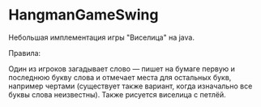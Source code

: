 # HangmanGameSwing


Небольшая имплементация игры "Виселица" на java.

Правила:

Один из игроков загадывает слово — пишет на бумаге первую и последнюю букву слова и отмечает места для остальных букв, например чертами (существует также вариант, когда изначально все буквы слова неизвестны). Также рисуется виселица с петлёй.

